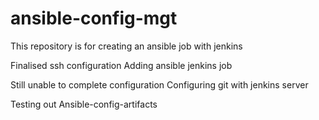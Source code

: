 # ansible-config-mgt
This repository is for creating an ansible job with jenkins


Finalised ssh configuration
Adding ansible jenkins job

Still unable to complete configuration
Configuring git with jenkins server

Testing out Ansible-config-artifacts